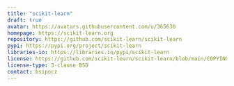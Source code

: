 ```yaml
---
title: "scikit-learn"
draft: true
avatar: https://avatars.githubusercontent.com/u/365630
homepage: https://scikit-learn.org
repository: https://github.com/scikit-learn/scikit-learn
pypi: https://pypi.org/project/scikit-learn
libraries-io: https://libraries.io/pypi/scikit-learn
license: https://github.com/scikit-learn/scikit-learn/blob/main/COPYING
license-type: 3-clause BSD
contact: bsipocz
---
```

